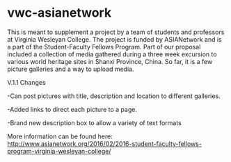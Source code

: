 # vwc-asianetwork

This is meant to supplement a project by a team of students and professors at Virginia Wesleyan College. 
The project is funded by ASIANetwork and is a part of the Student-Faculty Fellows Program. Part of our proposal
included a collection of media gathered during a three week excursion to various world heritage sites in Shanxi Province,
China. So far, it is a few picture galleries and a way to upload media.

V.1.1 Changes

-Can post pictures with title, description and location to different galleries. 

-Added links to direct each picture to a page.

-Brand new description box to allow a variety of text formats

More information can be found here: 
http://www.asianetwork.org/2016/02/2016-student-faculty-fellows-program-virginia-wesleyan-college/
